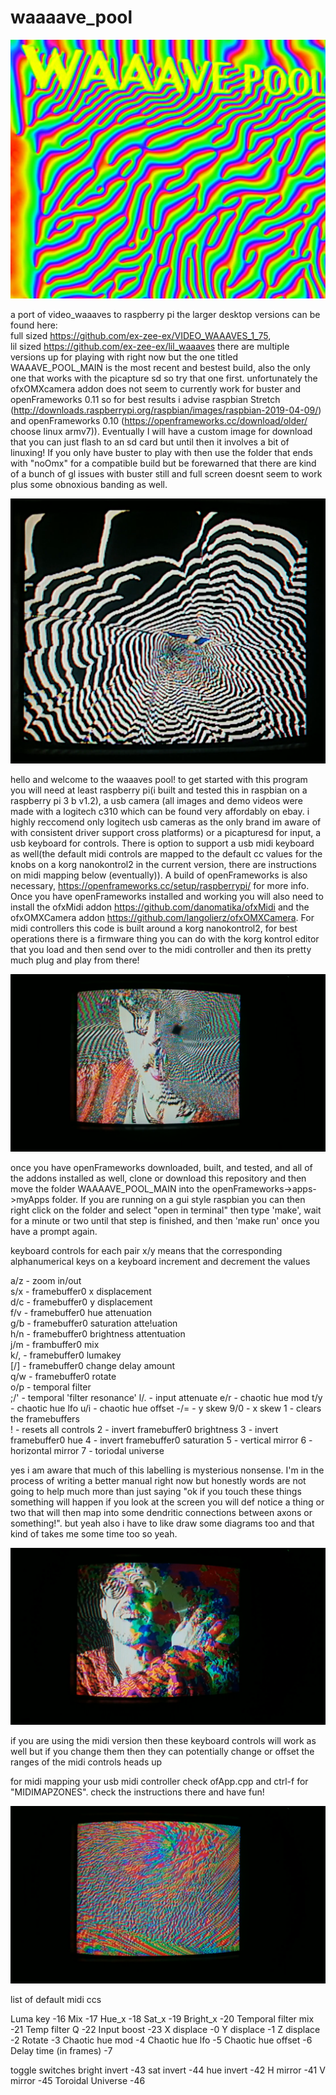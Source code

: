 # waaaave_pool

![Image description](https://github.com/ex-zee-ex/pictures/blob/master/waaavepool_splashscreen_final.png)

a port of video_waaaves to raspberry pi
the larger desktop versions can be found here:  
full sized
https://github.com/ex-zee-ex/VIDEO_WAAAVES_1_75,  
lil sized
https://github.com/ex-zee-ex/lil_waaaves
there are multiple versions up for playing with right now but the one titled WAAAVE_POOL_MAIN is the most recent and bestest build, also the only one that works with the picapture sd so try that one first.  unfortunately the ofxOMXcamera addon does not seem to currently work for buster and openFrameworks 0.11 so for best results i advise raspbian Stretch (http://downloads.raspberrypi.org/raspbian/images/raspbian-2019-04-09/) and openFrameworks 0.10 (https://openframeworks.cc/download/older/ choose linux armv7)).  Eventually I will have a custom image for download that you can just flash to an sd card but until then it involves a bit of linuxing!  If you only have buster to play with then use the folder that ends with "noOmx" for a compatible build but be forewarned that there are kind of a bunch of gl issues with buster still and full screen doesnt seem to work plus some obnoxious banding as well.  

![Image description](https://github.com/ex-zee-ex/pictures/blob/master/waaavepool4.png)

hello and welcome to the waaaves pool!  to get started with this program you will need at least raspberry pi(i built and tested this in raspbian on a raspberry pi 3 b v1.2), a usb camera (all images and demo videos were made with a logitech c310 which can be found very affordably on ebay.  i highly reccomend only logitech usb cameras as the only brand im aware of with consistent driver support cross platforms) or a picapturesd for input, a usb keyboard for controls.  There is option to support a usb midi keyboard as well(the default midi controls are mapped to the default cc values for the knobs on a korg nanokontrol2 in the current version, there are instructions on midi mapping below (eventually)).  A build of openFrameworks is also necessary, https://openframeworks.cc/setup/raspberrypi/ for more info.  Once you have openFrameworks installed and working you will also need to install the ofxMidi addon https://github.com/danomatika/ofxMidi and the ofxOMXCamera addon https://github.com/langolierz/ofxOMXCamera.  For midi controllers this code is built around a korg nanokontrol2, for best operations there is a firmware thing you can do with the korg kontrol editor that you load and then send over to the midi controller and then its pretty much plug and play from there!

![Image description](https://github.com/ex-zee-ex/pictures/blob/master/waaavepool3.png)

once you have openFrameworks downloaded, built, and tested, and all of the addons installed as well, clone or download this repository and then move the folder WAAAAVE_POOL_MAIN into the openFrameworks->apps->myApps folder.  If you are running on a gui style raspbian you can then right click on the folder and select "open in terminal" then type 'make', wait for a minute or two until that step is finished, and then 'make run' once you have a prompt again.


keyboard controls
for each pair x/y means that the corresponding alphanumerical keys on a keyboard increment and decrement the values

a/z - zoom in/out  
s/x - framebuffer0 x displacement  
d/c - framebuffer0 y displacement  
f/v - framebuffer0 hue attenuation  
g/b - framebuffer0 saturation atte!uation  
h/n - framebuffer0 brightness attentuation  
j/m - frambuffer0 mix  
k/, - framebuffer0 lumakey  
[/] - framebuffer0 change delay amount  
q/w - framebuffer0 rotate  
o/p - temporal filter  
;/' - temporal 'filter resonance'
l/. - input attenuate
e/r - chaotic hue mod
t/y - chaotic hue lfo
u/i - chaotic hue offset
-/= - y skew
9/0 - x skew
1   - clears the framebuffers  
!   - resets all controls
2   - invert framebuffer0 brightness
3   - invert framebuffer0 hue
4   - invert framebuffer0 saturation
5   - vertical mirror
6   - horizontal mirror
7   - toriodal universe

yes i am aware that much of this labelling is mysterious nonsense.  I'm in the process of writing a better manual right now but honestly words are not going to help much more than just saying "ok if you touch these things something will happen if you look at the screen you will def notice a thing or two that will then map into some dendritic connections between axons or something!".  but yeah also i have to like draw some diagrams too and that kind of takes me some time too so yeah.

![Image description](https://github.com/ex-zee-ex/pictures/blob/master/waaavepool2.png)


if you are using the midi version then these keyboard controls will work as well but if you change them then they can potentially change or offset the ranges of the midi controls heads up

for midi mapping your usb midi controller check ofApp.cpp and ctrl-f for "MIDIMAPZONES".  check the instructions there and have fun!

![Image description](https://github.com/ex-zee-ex/pictures/blob/master/waaavepool1.png)



list of default midi ccs

Luma key               -16
Mix                    -17
Hue_x                  -18
Sat_x                  -19
Bright_x               -20
Temporal filter mix    -21
Temp filter Q          -22
Input boost            -23
X displace             -0
Y displace             -1
Z displace             -2
Rotate                 -3
Chaotic hue mod        -4
Chaotic hue lfo        -5
Chaotic hue offset     -6
Delay time (in frames) -7


toggle switches
bright invert          -43
sat invert             -44
hue invert             -42
H mirror               -41
V mirror               -45
Toroidal Universe      -46


